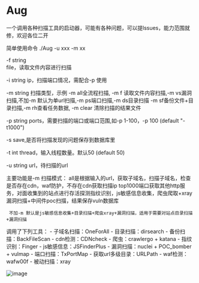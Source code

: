 # Aug
一个调用各种扫描工具的启动器，可能有各种问题，可以提lssues，能力范围就修，欢迎各位二开

简单使用命令 
./Aug -u xxx -m xx  


  -f string  
        file，读取文件内容进行扫描  
        
  -i string
        ip，扫描端口情况，需配合-p 使用  
        
  -m string
        扫描类型，示例 -m all全流程扫描, -m f 读取文件内容扫描,-m vs漏洞扫描,不加-m 默认为单url扫描,-m ps端口扫描,-m ds目录扫描 -m sf备份文件+目录扫描,-m rh查看任务数据, -m clear 清除扫描的结果文件  
        
  -p string
        ports，需要扫描的端口或端口范围,如-p 1-100，-p 100 (default "-t1000")  
        
  -s    save,是否将扫描发现的问题保存到数据库里  
  
  -t int
        thread，输入线程数量。默认50 (default 50)  
        
  -u string
        url，待扫描的url  
        

 主要功能是-m 扫描模式：
     all是根据输入的url，获取子域名，扫描子域名，检查是否存在cdn，waf防护，不存在cdn获取扫描ip top1000端口获取其他http服务，对面收集到的站点进行存活探测指纹识别，js敏感信息收集，爬虫爬取+xray漏洞扫描+中间件poc扫描，结果保存vuln数据库  
     
     不加-m 默认是js敏感信息收集+目录扫描+爬虫xray+漏洞扫描，适用于需要对站点目录扫描+漏洞扫描  
     
调用了下列工具：
    - 子域名扫描：OneForAll
    - 目录扫描：dirsearch
    - 备份扫描：BackFileScan
    - cdn检测：CDNcheck
    - 爬虫：crawlergo + katana
    - 指纹识别：Finger
    - js敏感信息：JSFinderPlus
    - 漏洞扫描：nuclei + POC_bomber + vulmap
    - 端口扫描：TxPortMap
    - 获取url多级目录：URLPath
    - waf检测：wafw00f
    -  被动扫描：xray

![image](https://github.com/win1498419293/Aug/assets/44251830/aed5224f-7f4b-417a-9222-54593af3351c)
